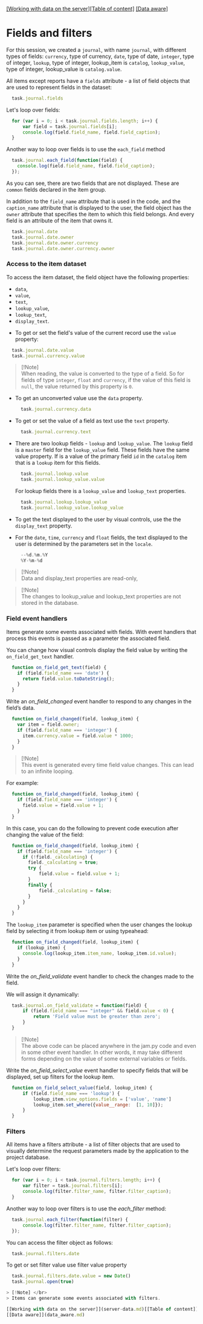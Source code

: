 [[Working with data on the server]](server-data.md)[[Table of content]](index.md)
[[Data aware]](data_aware.md)

# Fields and filters

For this session, we created a `journal`, with name `journal`, with different types of fields: `currency`, type of currency, `date`, type of date, `integer`, type of integer, `lookup`, type of integer, lookup_item is `catalog`, `lookup_value`, type of integer, lookup_value is `catalog.value`.

All items except reports have a `fields` attribute - a list of field objects that 
are used to represent fields in the dataset: 

```javascript
  task.journal.fields
```

Let's loop over fields:

```javascript
  for (var i = 0; i < task.journal.fields.length; i++) {
      var field = task.journal.fields[i];
      console.log(field.field_name, field.field_caption);
  }
```

Another way to loop over fields is to use the `each_field` method

```javascript
  task.journal.each_field(function(field) {
    console.log(field.field_name, field.field_caption);
  });
```

As you can see, there are two fields that are not displayed. These are `common` fields declared in the item group.

In addition to the `field_name` attribute that is used in the code, and the `caption_name` attribute that is displayed to the user, the field object has the `owner` attribute that specifies the item to which this field belongs. And every field is an attribute of the item that owns it.

```javascript
  task.journal.date
  task.journal.date.owner
  task.journal.date.owner.currency
  task.journal.date.owner.currency.owner
```

### Access to the item dataset

To access the item dataset, the field object have the following properties: 
- `data`, 
- `value`, 
- `text`,
- `lookup_value`, 
- `lookup_text`, 
- `display_text`.

* To get or set the field's value of the current record use the `value` property:

```javascript
  task.journal.date.value
  task.journal.currency.value
```
> [!Note] </br>
> When reading, the value is converted to the type of a field. So for fields of type `integer`, `float` and `currency`, if the value of this field is `null`, the value returned by this property is `0`.

* To get an unconverted value use the `data` property.

  ```javascript
    task.journal.currency.data
  ```

* To get or set the value of a field as text use the `text` property.

  ```javascript
    task.journal.currency.text
  ```

* There are two lookup fields - `lookup` and `lookup_value`. The `lookup` field is a `master` field for the `lookup_value` field. These fields have the same value property. If is a value of the primary field `id` in the `catalog` item that is a `lookup` item for this fields.

  ```javascript
    task.journal.lookup.value
    task.journal.lookup_value.value
  ```
  
  For lookup fields there is a `lookup_value` and `lookup_text` properties.
  
  ```javascript
    task.journal.lookup.lookup_value
    task.journal.lookup_value.lookup_value
  ```

* To get the text displayed to the user by visual controls, use the the `display_text` property.
  
* For the `date`, `time`, `currency` and `float` fields, the text displayed to the user is determined by the parameters set in the `locale`.

  ```javascript
    --%d.%m.%Y
    %Y-%m-%d
  ```
> [!Note] </br>
> Data and display_text properties are read-only, 
	
> [!Note] </br>
> The changes to lookup_value and lookup_text properties are not stored in the database.

### Field event handlers

Items generate some events associated with fields. With event handlers that process this events is passed as a parameter the associated field. 

You can change how visual controls display the field value by writing the  `on_field_get_text` handler.

```javascript
  function on_field_get_text(field) {
    if (field.field_name === 'date') {
      return field.value.toDateString();
    }
  }
```

Write an *on_field_changed* event handler to respond to any changes in the field’s data.

```javascript
  function on_field_changed(field, lookup_item) {
    var item = field.owner;
    if (field.field_name === 'integer') {
      item.currency.value = field.value * 1000;
    }
  }
```

> [!Note] </br>
> This event is generated every time field value changes. This can lead to an infinite looping.

For example:

```javascript
  function on_field_changed(field, lookup_item) {
    if (field.field_name === 'integer') {
      field.value = field.value + 1;
    }
  }
```

In this case, you can do the following to prevent code execution after changing 
the value of the field:

```javascript
  function on_field_changed(field, lookup_item) {
    if (field.field_name === 'integer') {
      if (!field._calculating) {
        field._calculating = true;
        try {
            field.value = field.value + 1;
        }
        finally {
            field._calculating = false;
        }
      }
    }
  }
```

The `lookup_item` parameter is specified when the user changes the lookup field by selecting it from lookup item or using typeahead:

```javascript
  function on_field_changed(field, lookup_item) {
    if (lookup_item) {
      console.log(lookup_item.item_name, lookup_item.id.value);
    }
  }
```

Write the *on_field_validate* event handler to check the changes made to the field.

We will assign it dynamically:

```javascript
  task.journal.on_field_validate = function(field) {
      if (field.field_name === "integer" && field.value < 0) {
          return 'Field value must be greater than zero';
      }
  }
```

> [!Note] </br>
> The above code can be placed anywhere in the jam.py code and even in some other 
event handler. In other words, it may take different forms depending on the value 
of some external variables or fields.

Write the *on_field_select_value* event handler to specify fields that will be displayed, 
set up filters for the lookup item.

```javascript
  function on_field_select_value(field, lookup_item) {
      if (field.field_name === 'lookup') {
          lookup_item.view_options.fields = ['value', 'name']
          lookup_item.set_where({value__range:  [1, 10]});
      }
  }
```

### Filters

All items have a filters attribute - a list of filter objects that are used to visually determine the request parameters made by the application to the project database.

Let's loop over filters:

```javascript
  for (var i = 0; i < task.journal.filters.length; i++) {
      var filter = task.journal.filters[i];
      console.log(filter.filter_name, filter.filter_caption);
  }
```

Another way to loop over filters is to use the *each_filter* method:

```javascript
  task.journal.each_filter(function(filter) {
      console.log(filter.filter_name, filter.filter_caption);
  });
```

You can access the filter object as follows:

```javascript
  task.journal.filters.date
```

To get or set filter value use filter value property

```javascript
  task.journal.filters.date.value = new Date()
  task.journal.open(true)

> [!Note] </br>
> Items can generate some events associated with filters. 

[[Working with data on the server]](server-data.md)[[Table of content]](index.md)
[[Data aware]](data_aware.md)